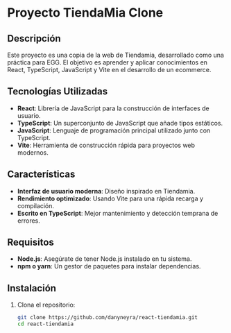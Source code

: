 # Proyecto TiendaMia Clone

## Descripción

Este proyecto es una copia de la web de Tiendamia, desarrollado como una práctica para EGG. El objetivo es aprender y aplicar conocimientos en React, TypeScript, JavaScript y Vite en el desarrollo de un ecommerce.

## Tecnologías Utilizadas

- **React**: Librería de JavaScript para la construcción de interfaces de usuario.
- **TypeScript**: Un superconjunto de JavaScript que añade tipos estáticos.
- **JavaScript**: Lenguaje de programación principal utilizado junto con TypeScript.
- **Vite**: Herramienta de construcción rápida para proyectos web modernos.

## Características

- **Interfaz de usuario moderna**: Diseño inspirado en Tiendamia.
- **Rendimiento optimizado**: Usando Vite para una rápida recarga y compilación.
- **Escrito en TypeScript**: Mejor mantenimiento y detección temprana de errores.

## Requisitos

- **Node.js**: Asegúrate de tener Node.js instalado en tu sistema.
- **npm o yarn**: Un gestor de paquetes para instalar dependencias.

## Instalación

1. Clona el repositorio:

   ```sh
   git clone https://github.com/danyneyra/react-tiendamia.git
   cd react-tiendamia
